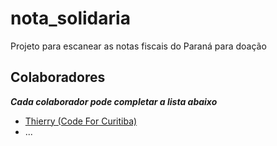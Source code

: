 # nota_solidaria
Projeto para escanear as notas fiscais do Paraná para doação

## Colaboradores

_**Cada colaborador pode completar a lista abaixo**_

- [Thierry (Code For Curitiba)](https://github.com/Thithi32)
- ...
